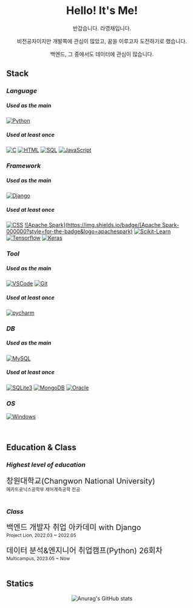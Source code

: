 <h1 align="center"> Hello! It's Me! </h1>
<div align="center"> 
반갑습니다. 라영채입니다.

비전공자이지만 개발쪽에 관심이 많았고, 꿈을 이루고자 도전하기로 했습니다.

백엔드, 그 중에서도 데이터에 관심이 많습니다.

</div>

## **Stack**
### *Language*
##### Used as the main
[![Python](https://img.shields.io/badge/python-000000?style=for-the-badge&logo=python)](https://github.com/ElyaSetinal)
##### Used at least once
[![C](https://img.shields.io/badge/C-000000?style=for-the-badge&logo=C)](https://github.com/ElyaSetinal)
[![HTML](https://img.shields.io/badge/HTML-000000?style=for-the-badge&logo=HTML5)](https://github.com/ElyaSetinal)
[![SQL](https://img.shields.io/badge/SQL-000000?style=for-the-badge&logo=oracle)](https://github.com/ElyaSetinal)
[![JavaScript](https://img.shields.io/badge/JavaScript-000000?style=for-the-badge&logo=javascript)](https://github.com/ElyaSetinal)

### *Framework*
##### Used as the main
[![Django](https://img.shields.io/badge/Django-000000?style=for-the-badge&logo=django)](https://github.com/ElyaSetinal)
##### Used at least once
[![CSS](https://img.shields.io/badge/CSS-000000?style=for-the-badge&logo=tailwindcss)](https://github.com/ElyaSetinal)
[![Apache Spark](https://img.shields.io/badge/[Apache Spark-000000?style=for-the-badge&logo=apachespark)](https://github.com/ElyaSetinal)
[![Scikit-Learn](https://img.shields.io/badge/Scikit-Learn-000000?style=for-the-badge&logo=scikitlearn)](https://github.com/ElyaSetinal)
[![Tensorflow](https://img.shields.io/badge/Tensorflow-000000?style=for-the-badge&logo=tensorflow)](https://github.com/ElyaSetinal)
[![Keras](https://img.shields.io/badge/Keras-000000?style=for-the-badge&logo=keras)](https://github.com/ElyaSetinal)

### *Tool*
##### Used as the main
[![VSCode](https://img.shields.io/badge/VSCode-000000?style=for-the-badge&logo=visualstudio)](https://github.com/ElyaSetinal)
[![Git](https://img.shields.io/badge/Git-000000?style=for-the-badge&logo=git)](https://github.com/ElyaSetinal)
##### Used at least once
[![pycharm](https://img.shields.io/badge/Pycharm-000000?style=for-the-badge&logo=pycharm)](https://github.com/ElyaSetinal)

### *DB*
##### Used as the main
[![MySQL](https://img.shields.io/badge/MySQL-000000?style=for-the-badge&logo=mysql)](https://github.com/ElyaSetinal)
##### Used at least once
[![SQLite3](https://img.shields.io/badge/SQLite3-000000?style=for-the-badge&logo=sqlite)](https://github.com/ElyaSetinal)
[![MongoDB](https://img.shields.io/badge/MongoDB-000000?style=for-the-badge&logo=mongodb)](https://github.com/ElyaSetinal)
[![Oracle](https://img.shields.io/badge/Oracle-000000?style=for-the-badge&logo=oracle)](https://github.com/ElyaSetinal)

### *OS*
[![Windows](https://img.shields.io/badge/Windows-000000?style=for-the-badge&logo=Windows)](https://github.com/ElyaSetinal)

<br>

## **Education & Class**
### *Highest level of education*
<div style="font-size:20px">창원대학교(Changwon National University) </div>

<div style="font-size:12px">메카트로닉스공학부 제어계측공학 전공</div>

<br>

### *Class*

<div style="font-size:20px">백엔드 개발자 취업 아카데미 with Django</div>

<div style="font-size:12px">Project Lion, 2022.03 ~ 2022.05</div>

<br>

<div style="font-size:20px">데이터 분석&엔지니어 취업캠프(Python) 26회차</div>

<div style="font-size:12px">Multicampus, 2023.05 ~ Now</div>

<br>

## **Statics**

<div align="center"> 
  
![Anurag's GitHub stats](https://github-readme-stats.vercel.app/api?username=ElyaSetinal&show_icons=true&theme=dark)
  
</div>
